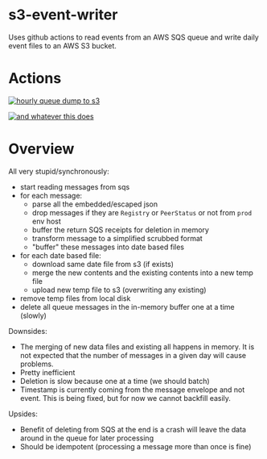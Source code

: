 # s3-event-writer

Uses github actions to read events from an AWS SQS queue and write daily event files to an AWS S3 bucket.

# Actions

[![hourly queue dump to s3](https://github.com/futel/s3-event-writer/actions/workflows/hourly-queue-dump.yml/badge.svg)](https://github.com/futel/s3-event-writer/actions/workflows/hourly-queue-dump.yml)

[![and whatever this does](https://github.com/futel/s3-event-writer/actions/workflows/repo_keep_alive.yml/badge.svg)](https://github.com/futel/s3-event-writer/actions/workflows/repo_keep_alive.yml)

# Overview

All very stupid/synchronously:

* start reading messages from sqs
* for each message:
  * parse all the embedded/escaped json
  * drop messages if they are `Registry` or `PeerStatus` or not from `prod` env host
  * buffer the return SQS receipts for deletion in memory
  * transform message to a simplified scrubbed format
  * "buffer" these messages into date based files
* for each date based file:
  * download same date file from s3 (if exists)
  * merge the new contents and the existing contents into a new temp file
  * upload new temp file to s3 (overwriting any existing)
* remove temp files from local disk
* delete all queue messages in the in-memory buffer one at a time (slowly)

Downsides:
* The merging of new data files and existing all happens in memory. It is not expected that the number of messages in a given day will cause problems.
* Pretty inefficient
* Deletion is slow because one at a time (we should batch)
* Timestamp is currently coming from the message envelope and not event. This is being fixed, but for now we cannot backfill easily.

Upsides:
* Benefit of deleting from SQS at the end is a crash will leave the data around in the queue for later processing
* Should be idempotent (processing a message more than once is fine)
